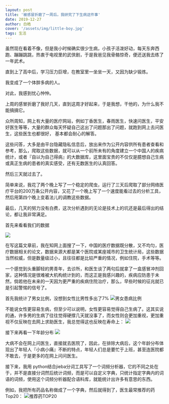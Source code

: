 ```yaml
---
layout: post
title: '被感冒折磨了一周后，我研究了下生病这件事'
date: 2019-12-27
author: 白皓
cover: '/assets/img/little-boy.jpg'
tags: 生活  
---
```


虽然现在看着不像，但是我小时候确实很少生病，小孩子活泼好动，每天东奔西跑、蹦蹦跳跳，热衷于电视里的武侠剧，于是我爸见我骨骼惊奇，便还送我去练了一年武术。

直到上了高中后，学习压力巨增，在教室里一坐坐一天，又因为缺少锻炼。

我变成了一个体胖多病的人。

对此，我感到忧心忡忡。

上周的感冒折磨了我好几天，直到这周才好起来，于是我想，干他的，为什么我不能搞搞它。

众所周知，网上有大量的医疗网站，例如丁香医生，春雨医生，快速问医生，平安好医生等等，大量的群众每天怀疑自己这出了问题那出了问题，就跑到网上去问医生，这些医生也都很好，
基本都会耐心的解答。
	    
这些问答，大多是由平台隐藏隐私信息后，放出来作为公开内容供所有患者查看和参考，那么，爬取这些数据，就可以从一个前所未有的角度建立一个中国人的疾病统计，或者『自以为自己得病』的大数据库，这里面宝贵的不仅仅是臆想自己生病或真正生病的患者的真实感受，还有无数医生的认真回答。

然后三天就过去了。

简单来说，我花了两个晚上写了一个稳定的爬虫，运行了三天后爬取了部分网络医疗平台的200万条公开内容，又花了一个晚上写了一个速度能看过去的分析工具，然后用第四个晚上变着法儿的调教这些数据。

最后，几天的努力没有白费，这次分析遇到的无论是技术上的坑还是最后得出的结论，都让我非常满足。

首先来看看我们的数据

![](https://s2.ax1x.com/2019/12/25/lFMzDA.png)

在写这篇文章前，我在知网上面搜了一下，中国的医疗数据既分散，又不均匀，医疗数据相关的论文，数据来源大都是某个医院或某座城市的卫生统计局，这些数据当然权威，但是数量级过小，且往往都是比较严重的情况，例如住院，手术等等。

一个感觉到头重脚轻的男青年，去诊所，和医生谈了两句后就拿了一盒感冒冲剂回家，这种情况是很难被大机构统计到的，而这正是我感兴趣的，疾病应防患于未然，倘若他在未来的一天因为更严重的疾病住院治疗，那么，早些时候的征兆就已是引起警惕的信号了。

首先我统计了男女比例，没想到女性比男性多出了7%
![男女患病比例]()

不能说女性更容易生病，但至少可以说明，女性更容易觉得自己生病了。这其实说的通，许多男的生病了往往觉得硬撑几天就没事了，而女性则会更加重视，更加重视不仅反映在去网上求助医生，我总觉得这也反映在寿命上：
![](https://s2.ax1x.com/2019/12/25/lF3uVA.jpg)

接下来再看一下年龄分布
![](年龄分布)

大病不会在网上问医生，直接就去医院了，因此，在排除大病后，这个年龄分布体现出了年轻人『小病小痛』不断的特点，年轻人们总是要忙于上班，甚至连医院都不敢去，于是更多的在网上问问医生。

接下来，我用 python结合jieba分词工具写了一个词频分析器，它的不同之处在于，并不是直接分词然后统计词频，而是可以自定义字典，只统计指定字典内的词语的词频，使用这个词频分析器配合语料库，就能统计出许多有意思的东西。

例如，我把所有药品名称做成了一个字典，然后就得到了，医生最常推荐的药Top20：
![推荐药TOP20]()